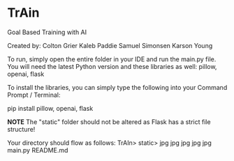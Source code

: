 # TrAin
Goal Based Training with AI

Created by:
Colton Grier
Kaleb Paddie
Samuel Simonsen 
Karson Young

To run, simply open the entire folder in your IDE and run the main.py file.
You will need the latest Python version and these libraries as well: pillow, openai, flask

To install the libraries, you can simply type the following into your Command Prompt / Terminal:

pip install pillow, openai, flask

**NOTE** The "static" folder should not be altered as Flask has a strict file structure!

Your directory should flow as follows:
 TrAIn>
      static>
            jpg
            jpg
            jpg
            jpg
            jpg
      main.py
      README.md
